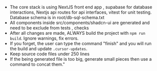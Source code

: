 - The core stack is using NextJS front end app , supabase for database interactions, Nextjs api routes for api interfaces, vitest for unit testing. Database schema is in root/db-sql-schema.txt
- All components inside src/components/shadcn-ui are generated and need to be exclude from tests , checks
- After all changes are made, ALWAYS build the project with `npm run build`. Ignore warnings, fix errors.
- If you forget, the user can type the command "finish" and you will run the build and update `.cursor-updates`.
- Keep source code files under 250 lines
- If the being generated file is too big, generate small pieces then use a command to concat them."
